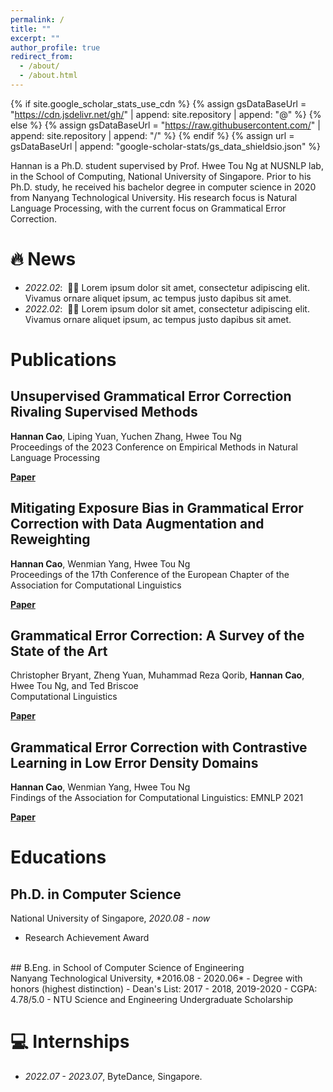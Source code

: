 ```yaml
---
permalink: /
title: ""
excerpt: ""
author_profile: true
redirect_from: 
  - /about/
  - /about.html
---
```


{% if site.google_scholar_stats_use_cdn %}
{% assign gsDataBaseUrl = "https://cdn.jsdelivr.net/gh/" | append: site.repository | append: "@" %}
{% else %}
{% assign gsDataBaseUrl = "https://raw.githubusercontent.com/" | append: site.repository | append: "/" %}
{% endif %}
{% assign url = gsDataBaseUrl | append: "google-scholar-stats/gs_data_shieldsio.json" %}

<span class='anchor' id='about-me'></span>

Hannan is a Ph.D. student supervised by Prof. Hwee Tou Ng at NUSNLP lab, in the School of Computing, National University of Singapore. Prior to his Ph.D. study, he received his bachelor degree in computer science in 2020 from Nanyang Technological University. His research focus is Natural Language Processing, with the current focus on Grammatical Error Correction.

# 🔥 News
- *2022.02*: &nbsp;🎉🎉 Lorem ipsum dolor sit amet, consectetur adipiscing elit. Vivamus ornare aliquet ipsum, ac tempus justo dapibus sit amet. 
- *2022.02*: &nbsp;🎉🎉 Lorem ipsum dolor sit amet, consectetur adipiscing elit. Vivamus ornare aliquet ipsum, ac tempus justo dapibus sit amet. 

# Publications 

## Unsupervised Grammatical Error Correction Rivaling Supervised Methods

**Hannan Cao**, Liping Yuan, Yuchen Zhang, Hwee Tou Ng <br />
Proceedings of the 2023 Conference on Empirical Methods in Natural Language Processing

[**Paper**]()

## Mitigating Exposure Bias in Grammatical Error Correction with Data Augmentation and Reweighting

**Hannan Cao**, Wenmian Yang, Hwee Tou Ng <br />
Proceedings of the 17th Conference of the European Chapter of the Association for Computational Linguistics

[**Paper**]()

## Grammatical Error Correction: A Survey of the State of the Art
Christopher Bryant, Zheng Yuan, Muhammad Reza Qorib, **Hannan Cao**, Hwee Tou Ng, and Ted Briscoe <br />
Computational Linguistics

[**Paper**]()

## Grammatical Error Correction with Contrastive Learning in Low Error Density Domains

**Hannan Cao**, Wenmian Yang, Hwee Tou Ng <br />
Findings of the Association for Computational Linguistics: EMNLP 2021

[**Paper**]()

</div>
</div>

# Educations
## Ph.D. in Computer Science <br /> 
  National University of Singapore, *2020.08 - now*
  - Research Achievement Award

<br /> 
## B.Eng. in School of Computer Science of Engineering <br /> 
   Nanyang Technological University, *2016.08 - 2020.06*
  - Degree with honors (highest distinction)
  - Dean's List: 2017 - 2018, 2019-2020
  - CGPA: 4.78/5.0
  - NTU Science and Engineering Undergraduate Scholarship

# 💻 Internships
- *2022.07 - 2023.07*, ByteDance, Singapore.
